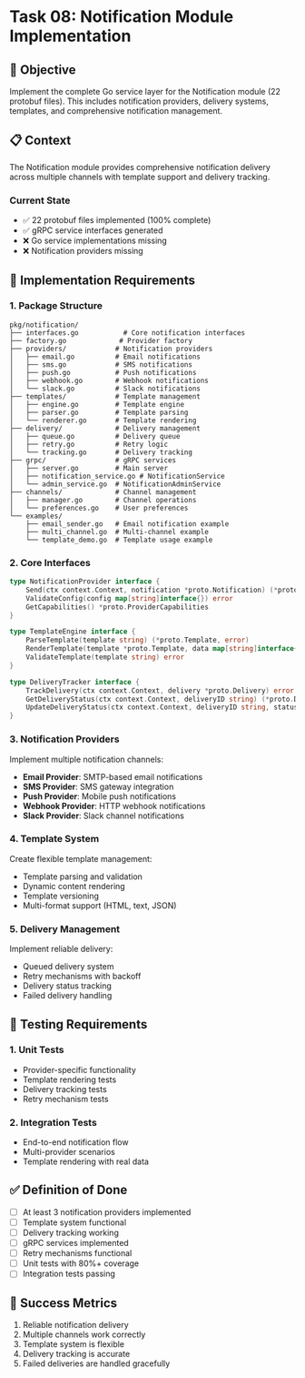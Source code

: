 <!-- file: tasks/08-notification-module-implementation.md -->
<!-- version: 1.0.0 -->
<!-- guid: j8k8l8m8-h8i8-1j1k-5f5g-890123456hij -->

# Task 08: Notification Module Implementation

## 🎯 Objective

Implement the complete Go service layer for the Notification module (22 protobuf files). This includes notification providers, delivery systems, templates, and comprehensive notification management.

## 📋 Context

The Notification module provides comprehensive notification delivery across multiple channels with template support and delivery tracking.

### Current State

- ✅ 22 protobuf files implemented (100% complete)
- ✅ gRPC service interfaces generated
- ❌ Go service implementations missing
- ❌ Notification providers missing

## 🔧 Implementation Requirements

### 1. Package Structure

```text
pkg/notification/
├── interfaces.go           # Core notification interfaces
├── factory.go             # Provider factory
├── providers/            # Notification providers
│   ├── email.go          # Email notifications
│   ├── sms.go            # SMS notifications
│   ├── push.go           # Push notifications
│   ├── webhook.go        # Webhook notifications
│   └── slack.go          # Slack notifications
├── templates/            # Template management
│   ├── engine.go         # Template engine
│   ├── parser.go         # Template parsing
│   └── renderer.go       # Template rendering
├── delivery/             # Delivery management
│   ├── queue.go          # Delivery queue
│   ├── retry.go          # Retry logic
│   └── tracking.go       # Delivery tracking
├── grpc/                 # gRPC services
│   ├── server.go         # Main server
│   ├── notification_service.go # NotificationService
│   └── admin_service.go  # NotificationAdminService
├── channels/             # Channel management
│   ├── manager.go        # Channel operations
│   └── preferences.go    # User preferences
└── examples/
    ├── email_sender.go   # Email notification example
    ├── multi_channel.go  # Multi-channel example
    └── template_demo.go  # Template usage example
```

### 2. Core Interfaces

```go
type NotificationProvider interface {
    Send(ctx context.Context, notification *proto.Notification) (*proto.DeliveryResult, error)
    ValidateConfig(config map[string]interface{}) error
    GetCapabilities() *proto.ProviderCapabilities
}

type TemplateEngine interface {
    ParseTemplate(template string) (*proto.Template, error)
    RenderTemplate(template *proto.Template, data map[string]interface{}) (string, error)
    ValidateTemplate(template string) error
}

type DeliveryTracker interface {
    TrackDelivery(ctx context.Context, delivery *proto.Delivery) error
    GetDeliveryStatus(ctx context.Context, deliveryID string) (*proto.DeliveryStatus, error)
    UpdateDeliveryStatus(ctx context.Context, deliveryID string, status proto.DeliveryStatusCode) error
}
```

### 3. Notification Providers

Implement multiple notification channels:

- **Email Provider**: SMTP-based email notifications
- **SMS Provider**: SMS gateway integration
- **Push Provider**: Mobile push notifications
- **Webhook Provider**: HTTP webhook notifications
- **Slack Provider**: Slack channel notifications

### 4. Template System

Create flexible template management:

- Template parsing and validation
- Dynamic content rendering
- Template versioning
- Multi-format support (HTML, text, JSON)

### 5. Delivery Management

Implement reliable delivery:

- Queued delivery system
- Retry mechanisms with backoff
- Delivery status tracking
- Failed delivery handling

## 🧪 Testing Requirements

### 1. Unit Tests

- Provider-specific functionality
- Template rendering tests
- Delivery tracking tests
- Retry mechanism tests

### 2. Integration Tests

- End-to-end notification flow
- Multi-provider scenarios
- Template rendering with real data

## ✅ Definition of Done

- [ ] At least 3 notification providers implemented
- [ ] Template system functional
- [ ] Delivery tracking working
- [ ] gRPC services implemented
- [ ] Retry mechanisms functional
- [ ] Unit tests with 80%+ coverage
- [ ] Integration tests passing

## 🎯 Success Metrics

1. Reliable notification delivery
2. Multiple channels work correctly
3. Template system is flexible
4. Delivery tracking is accurate
5. Failed deliveries are handled gracefully
